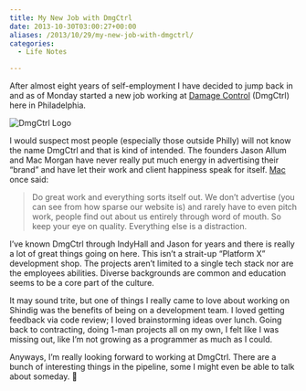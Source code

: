 ```yaml
---
title: My New Job with DmgCtrl
date: 2013-10-30T03:00:27+00:00
aliases: /2013/10/29/my-new-job-with-dmgctrl/
categories:
  - Life Notes

---
```

After almost eight years of self-employment I have decided to jump back in and as of Monday started a new job working at [Damage Control][1] (DmgCtrl) here in Philadelphia.

![DmgCtrl Logo][2]

I would suspect most people (especially those outside Philly) will not know the name DmgCtrl and that is kind of intended. The founders Jason Allum and Mac Morgan have never really put much energy in advertising their &#8220;brand&#8221; and have let their work and client happiness speak for itself. [Mac][3] once said:

> Do great work and everything sorts itself out. We don’t advertise (you can see from how sparse our website is) and rarely have to even pitch work, people find out about us entirely through word of mouth. So keep your eye on quality. Everything else is a distraction.

I&#8217;ve known DmgCtrl through IndyHall and Jason for years and there is really a lot of great things going on here. This isn&#8217;t a strait-up &#8220;Platform X&#8221; development shop. The projects aren&#8217;t limited to a single tech stack nor are the employees abilities. Diverse backgrounds are common and education seems to be a core part of the culture.

It may sound trite, but one of things I really came to love about working on Shindig was the benefits of being on a development team. I loved getting feedback via code review; I loved brainstorming ideas over lunch. Going back to contracting, doing 1-man projects all on my own, I felt like I was missing out, like I&#8217;m not growing as a programmer as much as I could.

Anyways, I&#8217;m really looking forward to working at DmgCtrl. There are a bunch of interesting things in the pipeline, some I might even be able to talk about someday. 🙂

 [1]: http://dmgctrl.com/
 [2]: http://mikezornek.com/media/images/dmgctrl-logo.png "DmgCtrl Logo"
 [3]: http://technical.ly/philly/2013/01/14/mac-morgan-dmgctrl/